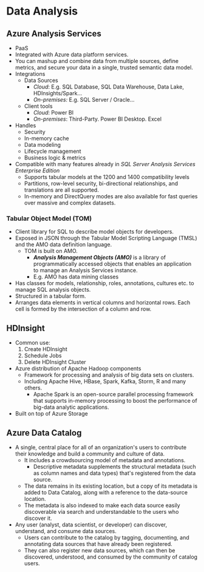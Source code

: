 # Data Analysis

## Azure Analysis Services

- PaaS
- Integrated with Azure data platform services.
- You can mashup and combine data from multiple sources, define metrics, and secure your data in a single, trusted semantic data model.
- Integrations
  - Data Sources
    - _Cloud_: E.g. SQL Database, SQL Data Warehouse, Data Lake, HDInsights/Spark…
    - _On-premises:_ E.g. SQL Server / Oracle…
  - Client tools
    - _Cloud_: Power BI
    - _On-premises_: Third-Party. Power BI Desktop. Excel
- Handles
  - Security
  - In-memory cache
  - Data modeling
  - Lifecycle management
  - Business logic & metrics
- Compatible with many features already in *SQL Server Analysis Services Enterprise Edition*
  - Supports tabular models at the 1200 and 1400 compatibility levels
  - Partitions, row-level security, bi-directional relationships, and translations are all supported.
  - In-memory and DirectQuery modes are also available for fast queries over massive and complex datasets.

### Tabular Object Model (TOM)

- Client library for SQL to describe model objects for developers.
- Exposed in JSON through the Tabular Model Scripting Language (TMSL) and the AMO data definition language.
  - TOM is built on AMO.
    - ***Analysis Management Objects (AMO)*** is a library of programmatically accessed objects that enables an application to manage an Analysis Services instance.
    - E.g. AMO has data mining classes
- Has classes for models, relationship, roles, annotations, cultures etc. to manage SQL analysis objects.
- Structured in a tabular form.
- Arranges data elements in vertical columns and horizontal rows. Each cell is formed by the intersection of a column and row.

## HDInsight

- Common use:
  1. Create HDInsight
  2. Schedule Jobs
  3. Delete HDInsight Cluster
- Azure distribution of Apache Hadoop components
  - Framework for processing and analysis of big data sets on clusters.
  - Including Apache Hive, HBase, Spark, Kafka, Storm, R and many others.
    - Apache Spark is an open-source parallel processing framework that supports in-memory processing to boost the performance of big-data analytic applications.
- Built on top of Azure Storage

## Azure Data Catalog

- A single, central place for all of an organization's users to contribute their knowledge and build a community and culture of data.
  - It includes a crowdsourcing model of metadata and annotations.
    - Descriptive metadata supplements the structural metadata (such as column names and data types) that's registered from the data source.
  - The data remains in its existing location, but a copy of its metadata is added to Data Catalog, along with a reference to the data-source location.
  - The metadata is also indexed to make each data source easily discoverable via search and understandable to the users who discover it.
- Any user (analyst, data scientist, or developer) can discover, understand, and consume data sources.
  - Users can contribute to the catalog by tagging, documenting, and annotating data sources that have already been registered.
  - They can also register new data sources, which can then be discovered, understood, and consumed by the community of catalog users.
